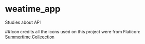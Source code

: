 # weatime_app
Studies about API




##Icon credits
all the icons used on this project were from Flaticon: [Summertime Colleection](https://www.flaticon.com/free-icons/summertime)
